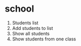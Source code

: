 # school

1. Students list
2. Add students to list
3. Show all students
4. Show students from one class